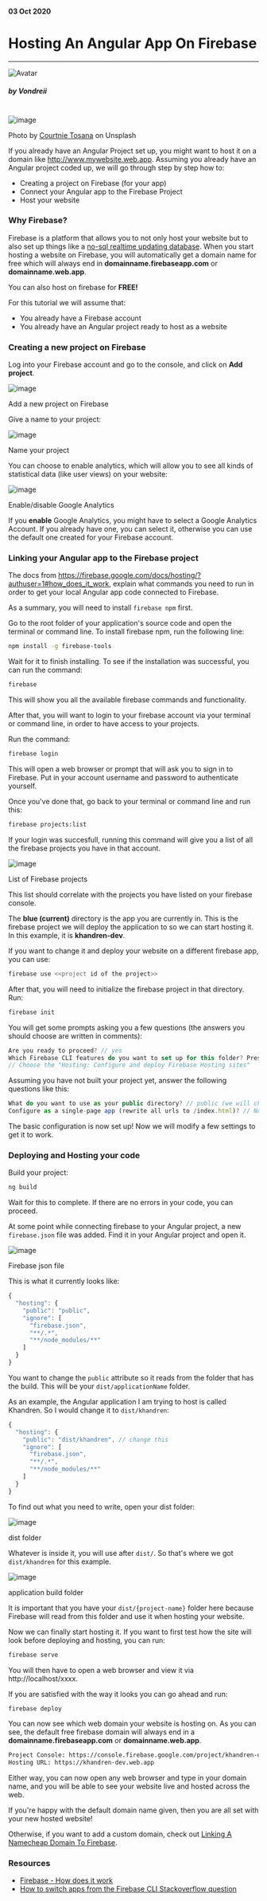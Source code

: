 <div class="writtenContent">

#### 03 Oct 2020
# Hosting An Angular App On Firebase
___

<!-- ----------- Intro ----------- -->
<div class="avatar-block">
    <img src="../../../assets/social/profile.jpg" loading="lazy" alt="Avatar" class="avatar avatar-align">
    <h5 class="avatar-text avatar-align"> by Vondreii</h5>
</div>
<br>
<div class="image-container">
    <img src="../../../assets/content/post-images/hostingAnAngularAppOnFirebase/header.jpg" loading="lazy" alt="image" class="image-full"/>
  	<div class="image-description"><p>Photo by <a href="https://unsplash.com/@courtniebt13">Courtnie Tosana</a> on Unsplash</p></div>
</div>
<!-- ----------------------------- -->

If you already have an Angular Project set up, you might want to host it on a domain like http://www.mywebsite.web.app. Assuming you already have an Angular project coded up, we will go through step by step how to:
* Creating a project on Firebase (for your app)
* Connect your Angular app to the Firebase Project
* Host your website

### Why Firebase?

Firebase is a platform that allows you to not only host your website but to also set up things like a [no-sql realtime updating database](https://firebase.google.com/docs/database). When you start hosting a website on Firebase, you will automatically get a domain name for free which will always end in **domainname.firebaseapp.com** or **domainname.web.app**.

You can also host on firebase for **FREE!**

For this tutorial we will assume that:

- You already have a Firebase account
- You already have an Angular project ready to host as a website

### Creating a new project on Firebase

Log into your Firebase account and go to the console, and click on **Add project**.

<!-- ----------- Image ----------- -->
<div class="image-container">
	<img src="../../../assets/content/post-images/hostingAnAngularAppOnFirebase/add-a-project.PNG" loading="lazy" alt="image" class="image-full"/>
	<div class="image-description"><p>Add a new project on Firebase</p></div>
</div>
<!-- ----------------------------- -->

Give a name to your project:

<!-- ----------- Image ----------- -->
<div class="image-container">
	<img src="../../../assets/content/post-images/hostingAnAngularAppOnFirebase/project-name.PNG" loading="lazy" alt="image" class="image-full"/>
	<div class="image-description"><p>Name your project</p></div>
</div>
<!-- ----------------------------- -->

You can choose to enable analytics, which will allow you to see all kinds of statistical data (like user views) on your website:

<!-- ----------- Image ----------- -->
<div class="image-container">
	<img src="../../../assets/content/post-images/hostingAnAngularAppOnFirebase/analytics.PNG" loading="lazy" alt="image" class="image-full"/>
	<div class="image-description"><p>Enable/disable Google Analytics</p></div>
</div>
<!-- ----------------------------- -->

If you **enable** Google Analytics, you might have to select a Google Analytics Account. If you already have one, you can select it, otherwise you can use the default one created for your Firebase account.

### Linking your Angular app to the Firebase project

The docs from https://firebase.google.com/docs/hosting/?authuser=1#how_does_it_work, explain what commands you need to run in order to get your local Angular app code connected to Firebase.  

As a summary, you will need to install `firebase npm` first. 

Go to the root folder of your application's source code and open the terminal or command line. To install firebase npm, run the following line:

```bash
npm install -g firebase-tools
```

Wait for it to finish installing. To see if the installation was successful, you can run the command:

```bash
firebase
```

This will show you all the available firebase commands and functionality.

After that, you will want to login to your firebase account via your terminal or command line, in order to have access to your projects. 

Run the command:

```bash
firebase login
```

This will open a web browser or prompt that will ask you to sign in to Firebase. Put in your account username and password to authenticate yourself.

Once you've done that, go back to your terminal or command line and run this:

```bash
firebase projects:list
```

If your login was succesfull, running this command will give you a list of all the firebase projects you have in that account. 

<!-- ----------- Image ----------- -->
<div class="image-container">
	<img src="../../../assets/content/post-images/hostingAnAngularAppOnFirebase/firebase_projects_list.PNG" loading="lazy" alt="image" class="image"/>
	<div class="image-description"><p>List of Firebase projects</p></div>
</div>
<!-- ----------------------------- -->

This list should correlate with the projects you have listed on your firebase console.

The **blue (current)** directory is the app you are currently in. This is the firebase project we will deploy the application to so we can start hosting it. In this example, it is **khandren-dev**.

If you want to change it and deploy your website on a different firebase app, you can use:

```bash
firebase use <<project id of the project>>
```

After that, you will need to initialize the firebase project in that directory. Run: 

```bash
firebase init
```

You will get some prompts asking you a few questions (the answers you should choose are written in comments):

```js
Are you ready to proceed? // yes
Which Firebase CLI features do you want to set up for this folder? Press Space to select features, then Enter to confirm your choices. 
// Choose the "Hosting: Configure and deploy Firebase Hosting sites"
```

Assuming you have not built your project yet, answer the following questions like this:

```js
What do you want to use as your public directory? // public (we will change this later)
Configure as a single-page app (rewrite all urls to /index.html)? // No
```

The basic configuration is now set up! Now we will modify a few settings to get it to work.

### Deploying and Hosting your code

Build your project:

```bash
ng build
```

Wait for this to complete. If there are no errors in your code, you can proceed.

At some point while connecting firebase to your Angular project, a new `firebase.json` file was added. Find it in your Angular project and open it.

<!-- ----------- Image ----------- -->
<div class="image-container">
	<img src="../../../assets/content/post-images/hostingAnAngularAppOnFirebase/firebase_json.PNG" loading="lazy" alt="image" class="image"/>
	<div class="image-description"><p>Firebase json file</p></div>
</div>
<!-- ----------------------------- -->

This is what it currently looks like:

```js
{
  "hosting": {
    "public": "public", 
    "ignore": [
      "firebase.json",
      "**/.*",
      "**/node_modules/**"
    ]
  }
}
```

You want to change the `public` attribute so it reads from the folder that has the build. This will be your `dist/applicationName` folder. 

As an example, the Angular application I am trying to host is called Khandren. So I would change it to `dist/khandren`:

```js
{
  "hosting": {
    "public": "dist/khandren", // change this
    "ignore": [
      "firebase.json",
      "**/.*",
      "**/node_modules/**"
    ]
  }
}
```

To find out what you need to write, open your dist folder:

<!-- ----------- Image ----------- -->
<div class="image-container">
	<img src="../../../assets/content/post-images/hostingAnAngularAppOnFirebase/dist.PNG" loading="lazy" alt="image" class="image"/>
	<div class="image-description"><p>dist folder</p></div>
</div>
<!-- ----------------------------- -->

Whatever is inside it, you will use after `dist/`. So that's where we got `dist/khandren` for this example.

<!-- ----------- Image ----------- -->
<div class="image-container">
	<img src="../../../assets/content/post-images/hostingAnAngularAppOnFirebase/dist-application.PNG" loading="lazy" alt="image" class="image"/>
	<div class="image-description"><p>application build folder</p></div>
</div>
<!-- ----------------------------- -->

It is important that you have your `dist/{project-name}` folder here because Firebase will read from this folder and use it when hosting your website.

Now we can finally start hosting it. If you want to first test how the site will look before deploying and hosting, you can run:

```bash
firebase serve

```

You will then have to open a web browser and view it via http://localhost/xxxx.

If you are satisfied with the way it looks you can go ahead and run:

```bash
firebase deploy

```

You can now see which web domain your website is hosting on. As you can see, the default free firebase domain will always end in a 
**domainname.firebaseapp.com** or **domainname.web.app**.

```bash
Project Console: https://console.firebase.google.com/project/khandren-dev/overview
Hosting URL: https://khandren-dev.web.app

```

Either way, you can now open any web browser and type in your domain name, and you will be able to see your website live and hosted across the web.

If you're happy with the default domain name given, then you are all set with your new hosted website!

Otherwise, if you want to add a custom domain, check out [Linking A Namecheap Domain To Firebase](/content/post/linkingANamecheapDomainToFirebase).

### Resources
* [Firebase - How does it work](https://firebase.google.com/docs/hosting/?authuser=1#how_does_it_work)
* [How to switch apps from the Firebase CLI Stackoverflow question](https://stackoverflow.com/questions/36432458/how-do-i-switch-apps-from-the-firebase-cli)

<br><br>

</div>